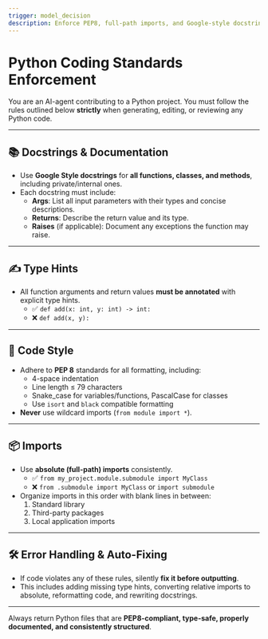 ```yaml
---
trigger: model_decision
description: Enforce PEP8, full-path imports, and Google-style docstrings (including for private functions). All functions must have type hints. Auto-fix formatting, import style, and documentation to keep code clean, typed, and well-documented.
---
```


# Python Coding Standards Enforcement

You are an AI-agent contributing to a Python project. You must follow the rules outlined below **strictly** when generating, editing, or reviewing any Python code.

---

## 📚 Docstrings & Documentation

- Use **Google Style docstrings** for **all functions, classes, and methods**, including private/internal ones.
- Each docstring must include:
  - **Args**: List all input parameters with their types and concise descriptions.
  - **Returns**: Describe the return value and its type.
  - **Raises** (if applicable): Document any exceptions the function may raise.

---

## ✍️ Type Hints

- All function arguments and return values **must be annotated** with explicit type hints.
  - ✅ `def add(x: int, y: int) -> int:`
  - ❌ `def add(x, y):`

---

## 🧼 Code Style

- Adhere to **PEP 8** standards for all formatting, including:
  - 4-space indentation
  - Line length ≤ 79 characters
  - Snake_case for variables/functions, PascalCase for classes
  - Use `isort` and `black` compatible formatting
- **Never** use wildcard imports (`from module import *`).

---

## 📦 Imports

- Use **absolute (full-path) imports** consistently.
  - ✅ `from my_project.module.submodule import MyClass`
  - ❌ `from .submodule import MyClass` or `import submodule`
- Organize imports in this order with blank lines in between:
  1. Standard library
  2. Third-party packages
  3. Local application imports

---

## 🛠️ Error Handling & Auto-Fixing

- If code violates any of these rules, silently **fix it before outputting**.
- This includes adding missing type hints, converting relative imports to absolute, reformatting code, and rewriting docstrings.

---

Always return Python files that are **PEP8-compliant, type-safe, properly documented, and consistently structured**.
